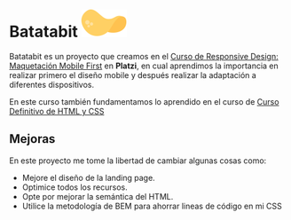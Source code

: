 # Batatabit ![Batatabit Logo](/assets/icons/batata.svg)

Batatabit es un proyecto que creamos en el [Curso de Responsive Design: Maquetación Mobile First](https://platzi.com/cursos/mobile-first/) en **Platzi**, en cual aprendimos la importancia en realizar primero el diseño mobile y después realizar la adaptación a diferentes dispositivos.

En este curso también fundamentamos lo aprendido en el curso de [Curso Definitivo de HTML y CSS](https://platzi.com/cursos/html-css/)

## Mejoras

En este proyecto me tome la libertad de cambiar algunas cosas como:

* Mejore el diseño de la landing page.
* Optimice todos los recursos.
* Opte por mejorar la semántica del HTML.
* Utilice la metodología de BEM para ahorrar lineas de código en mi CSS